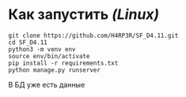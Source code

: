 # Как запустить *(Linux)*  

```
git clone https://github.com/H4RP3R/SF_D4.11.git
cd SF_D4.11
python3 -m venv env
source env/bin/activate
pip install -r requirements.txt
python manage.py runserver
```
В БД уже есть данные
